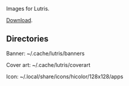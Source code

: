 Images for Lutris.

[Download](https://github.com/begin-theadventure/lutris-scripts/releases/download/R5Reloaded/R5ReloadedImagesLutris.zip).

## Directories
Banner: ~/.cache/lutris/banners

Cover art: ~/.cache/lutris/coverart

Icon: ~/.local/share/icons/hicolor/128x128/apps
